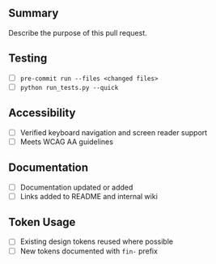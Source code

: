 ## Summary

Describe the purpose of this pull request.

## Testing
- [ ] `pre-commit run --files <changed files>`
- [ ] `python run_tests.py --quick`

## Accessibility
- [ ] Verified keyboard navigation and screen reader support
- [ ] Meets WCAG AA guidelines

## Documentation
- [ ] Documentation updated or added
- [ ] Links added to README and internal wiki

## Token Usage
- [ ] Existing design tokens reused where possible
- [ ] New tokens documented with `fin-` prefix
